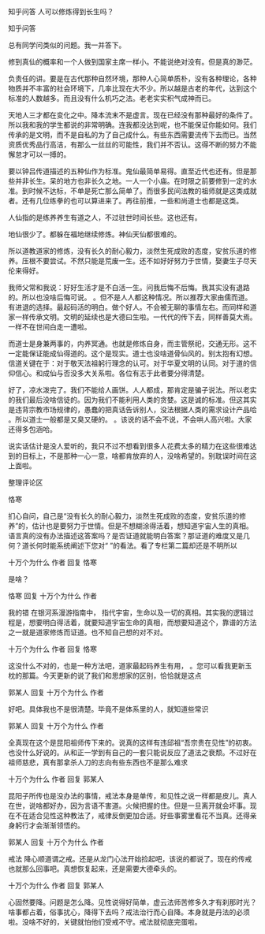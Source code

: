  
 知乎问答 人可以修炼得到长生吗？ 
 
 
 
 
 
 知乎问答 
 
 

 

 总有同学问类似的问题。我一并答下。

 修到真仙的概率和一个人做到国家主席一样小。不能说绝对没有。但是真的渺茫。

 

 负责任的讲。要是在古代那种自然环境，那种人心简单质朴，没有各种理论，各种物质并不丰富的社会环境下，几率比现在大不少。所以越是古老的年代，达到这个标准的人数越多。而且没有什么机巧之法。老老实实积气成神而已。

 

 天地人三才都在变化之中。降本流末不是虚言。现在已经没有那种最好的条件了。所以我和我的学生都说的非常明确。连我都没达到呢，也不能保证你能如何。我们传承的是文明，而不是自私的为了自己成什么。有些东西需要流传下去而已。当然资质优秀品行高洁，有那么一丝丝的可能性，我们并不否认。这得不断的努力不能懈怠才可以一搏的。

 

 要以钟吕传道描述的五种仙作为标准。鬼仙最简单易得。直至近代也还有。但是那些并非长生。呆的地方也非长久之地。一人一个小庙。在时限之前要修到一定的水准。到时候不达标，不单是死亡那么简单了。而很多民间法教的祖师就是这类成就者。还有几位练拳的也可以算进来了。再往前推，一些和尚道士也都是这类。

 

 人仙指的是练养养生有道之人，不过驻世时间长些。这也还有。

 

 地仙很少了。都躲在福地继续修炼。神仙天仙都很难的。

 

 所以道教道家的修炼，没有长久的耐心毅力，淡然生死成败的态度，安贫乐道的修养。压根不要尝试。不然只能是荒废一生。还不如好好努力于世情，娶妻生子尽天伦来得好。

 我师父常和我说：好好生活才是不白活一生。问我后悔不后悔。我其实没有退路的。所以也没啥后悔可说。 。但不是人人都这种情况。所以推荐大家由儒而道。有进退的选择。最起码活的明白。做个好人。不会被无聊的事情左右。而同样和道家一样传承文明。文明的延续也是大德曰生啦。一代代的传下去，同样善莫大焉。一样不在世间白走一遭啦。

 

 而道士是身兼两事的，内养冥通。也就是修炼自身，而主管祭祀，交通无形。这不一定能保证能成仙得道的。这个是现实。道士也没啥道骨仙风的。别太抱有幻想。信道关键在于：对于敬天法祖躬行理念的认可。对于华夏文明的认同。对于道的信仰信心。和成仙与否没多大关系啦。各位有志于此者要分得清楚。

 

 好了，凉水泼完了。我们不能给人画饼。人人都成，那肯定是骗子说法。所以老实的我们最后没啥信徒的。因为我们不能利用人类的贪婪。这是诚的标准。但这其实是违背宗教市场规律的，愚蠢的把真话告诉别人，没法根据人类的需求设计产品哈 。所以道士一般都是又臭又硬的。 。该说的话不会不说，不会哄人高兴啦。大家还得多包涵哈。 

 

 说实话估计是没人爱听的，我只不过不想看到很多人花费太多的精力在这些很难达到的目标上，不是那种一心一意，啥都肯放弃的人，没啥希望的。别耽误时间在这上面啦。

 

 整理评论区 

 恪寒 

 扪心自问，自己是“没有长久的耐心毅力，淡然生死成败的态度，安贫乐道的修养”的，估计也是要努力于世情。但是不想糊涂得活着，想知道宇宙人生的真相。语言真的没有办法描述这答案吗？是否证道就能明白答案？那证道的难度又是几何？道长何时能系统阐述下您对“ ”的看法。看了专栏第二篇却还是不明所以 

 

 十万个为什么 作者 回复 恪寒 

 是啥？

 

 恪寒 回复 十万个为什么 作者 

 我的错 在银河系漫游指南中， 指代宇宙，生命以及一切的真相。其实我的逻辑过程是，想要明白得活着，就要知道宇宙生命的真相，而想要知道这个，靠谱的方法之一就是道家修炼而证道。也不知自己想的对不对。

 

 十万个为什么 作者 回复 恪寒 

 这没什么不对的，也是一种方法吧，道家最起码养生有用， 。您可以看我更新玉枕的那篇。今天更新的说了我们和思想家的区别，恰恰就是这点

 

 

 郭某人 回复 十万个为什么 作者 

 好吧。具体我也不是很清楚。毕竟不是体系里的人，就知道些常识

 

 郭某人 回复 十万个为什么 作者 

 全真现在这个是昆阳祖师传下来的。说真的这样有违邱祖“吾宗贵在见性”的初衷。也没什么好说的。从和正一学到有自己的一套只能说反应了道法之衰颓。不过好在祖师慈悲，真有那拿杀人刀的志向有些东西也不是那么难求

 

 十万个为什么 作者 回复 郭某人 

 昆阳子所传也是没办法的事情，戒法本身是单传，和见性之说一样都是皮儿。真人在世，说啥都好办，因为言语不害道。火候把握的住。但是一旦离开就会坏事。现在不在适合见性这种教法了，戒律反倒更加合适。好些事雾里看花不当真。还得亲身躬行才会渐渐领悟的。

 

 郭某人 回复 十万个为什么 作者 

 戒法 降心顺道谓之戒。还是从龙门心法开始捡起吧，该说的都说了。现在的传戒 也就那么回事吧。真想恢复起来，还是需要大德牵头的。

 

 十万个为什么 作者 回复 郭某人 

 心固然要降。问题是怎么降。见性说得好简单，虚云法师苦修多久才有刹那时光？啥事都占着，俗事扰心，降得下去吗？戒法治行而心自降。本身就是丹法的必须啦。没啥不好的，关键就怕他们受戒不守。戒法就彻底完蛋啦。 